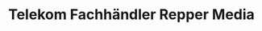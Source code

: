 ---
title: "Telekom Fachhändler Repper Media"
url: /weilheim-in-oberbayern/telekom-fachhaendler-repper-media/
shop: Handy
---